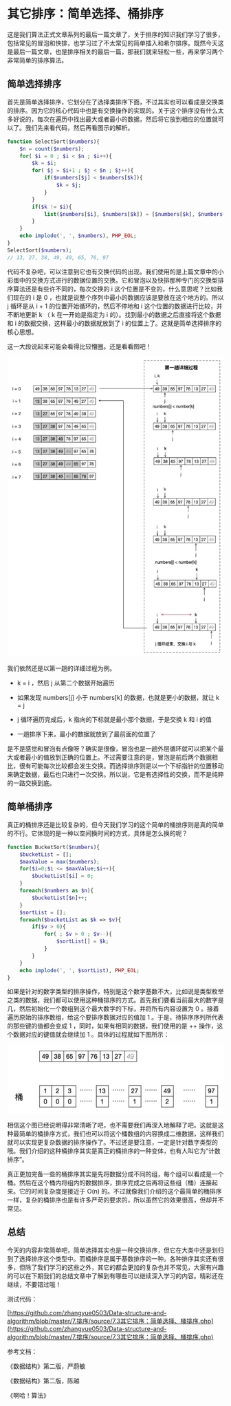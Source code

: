 # 其它排序：简单选择、桶排序

这是我们算法正式文章系列的最后一篇文章了，关于排序的知识我们学习了很多，包括常见的冒泡和快排，也学习过了不太常见的简单插入和希尔排序。既然今天这是最后一篇文章，也是排序相关的最后一篇，那我们就来轻松一些，再来学习两个非常简单的排序算法。

## 简单选择排序

首先是简单选择排序，它划分在了选择类排序下面，不过其实也可以看成是交换类的排序。因为它的核心代码中也是有交换操作的实现的。关于这个排序没有什么太多好说的，每次在遍历中找出最大或者最小的数据，然后将它放到相应的位置就可以了。我们先来看代码，然后再看图示的解析。

```php
function SelectSort($numbers){
    $n = count($numbers);
    for( $i = 0 ; $i < $n ; $i++){
        $k = $i;
        for( $j = $i+1 ; $j < $n ; $j++){
            if($numbers[$j] < $numbers[$k]){
                $k = $j;
            }
        }
        if($k != $i){
            list($numbers[$i], $numbers[$k]) = [$numbers[$k], $numbers[$i]];
        }
    }
    echo implode(', ', $numbers), PHP_EOL;
}
SelectSort($numbers);
// 13, 27, 38, 49, 49, 65, 76, 97
```

代码不复杂吧，可以注意到它也有交换代码的出现。我们使用的是上篇文章中的小彩蛋中的交换方式进行的数据位置的交换。它和冒泡以及快排那种专门的交换型排序算法还是有些许不同的，每次交换的 i 这个位置是不变的，什么意思呢？比如我们现在的 i 是 0 ，也就是说整个序列中最小的数据应该是要放在这个地方的。所以 j 循环是从 i + 1 的位置开始循环的，然后不停地和 i 这个位置的数据进行比较，并不断地更新 k （ k 在一开始是指定为 i 的）。找到最小的数据之后直接将这个数据和 i 的数据交换，这样最小的数据就放到了 i 的位置上了。这就是简单选择排序的核心思想。

这一大段说起来可能会看得比较懵圈。还是看看图吧！

![./img/简单选择.jpg](./img/简单选择.jpg)

我们依然还是以第一趟的详细过程为例。

- k = i ，然后 j 从第二个数据开始遍历

- 如果发现 numbers[j] 小于 numbers[k] 的数据，也就是更小的数据，就让 k = j

- j 循环遍历完成后，k 指向的下标就是最小那个数据，于是交换 k 和 i 的值

- 一趟排序下来，最小的数据就放到了最前面的位置了

是不是感觉和冒泡有点像呀？确实是很像，冒泡也是一趟外层循环就可以把某个最大或者最小的值放到正确的位置上。不过需要注意的是，冒泡是前后两个数据相比，很有可能每次比较都会发生交换。而选择排序则是以一个下标指针的位置移动来确定数据，最后也只进行一次交换。所以说，它是有选择性的交换，而不是纯粹的一路交换到底。

## 简单桶排序

真正的桶排序还是比较复杂的，但今天我们学习的这个简单的桶排序则是真的简单的不行。它体现的是一种以空间换时间的方式，具体是怎么换的呢？

```php
function BucketSort($numbers){
    $bucketList = [];
    $maxValue = max($numbers);
    for($i=0;$i <= $maxValue;$i++){
        $bucketList[$i] = 0;
    }
    foreach($numbers as $n){
        $bucketList[$n]++;
    }
    $sortList = [];
    foreach($bucketList as $k => $v){
        if($v > 0){
            for( ; $v > 0 ; $v--){
                $sortList[] = $k;
            }
        }
    }
    echo implode(', ', $sortList), PHP_EOL;
}
```

如果是针对的数字类型的排序操作，特别是这个数字基数不大，比如说是类型枚举之类的数据，我们都可以使用这种桶排序的方式。首先我们要看当前最大的数字是几，然后初始化一个数组到这个最大数字的下标，并将所有内容设置为 0 。接着遍历原始的排序数组，给这个要排序数据对应的值加 1 。于是，待排序序列所代表的那些键的值都会变成 1 ，同时，如果有相同的数据，我们使用的是 ++ 操作，这个数据对应的键值就会继续加 1 。具体的过程就如下图所示：

![./img/桶排序.jpg](./img/桶排序.jpg)

相信这个图已经说明得非常清晰了吧，也不需要我们再深入地解释了吧。这就是这种最简单的桶排序方式，我们也可以将这个桶数组的内容换成二维数据，这样我们就可以实现更复杂数据的排序操作了。不过还是要注意，一定是针对数字类型的哦。我们介绍的这种桶排序其实是真正的桶排序的一种变体，也有人叫它为“计数排序”。

真正更加完备一些的桶排序其实是先将数据分成不同的组，每个组可以看成是一个桶。然后在这个桶内将组内的数据排序，排序完成之后再将这些组（桶）连接起来。它的时间复杂度是接近于 O(n) 的。不过就像我们介绍的这个最简单的桶排序一样，复杂的桶排序也是有许多严苛的要求的，所以虽然它的效果很高，但却并不常见。

## 总结

今天的内容非常简单吧，简单选择其实也是一种交换排序，但它在大类中还是划归到了选择排序这个类型中。而桶排序是属于基数排序的一种。各种排序其实还有很多，但除了我们学习的这些之外，其它的都会更加的复杂也并不常见，大家有兴趣的可以在下期我们的总结文章中了解到有哪些可以继续深入学习的内容。精彩还在继续，不要错过哦！

测试代码：

[https://github.com/zhangyue0503/Data-structure-and-algorithm/blob/master/7.排序/source/7.3其它排序：简单选择、桶排序.php](https://github.com/zhangyue0503/Data-structure-and-algorithm/blob/master/7.排序/source/7.3其它排序：简单选择、桶排序.php)

参考文档：

《数据结构》第二版，严蔚敏

《数据结构》第二版，陈越

《啊哈！算法》